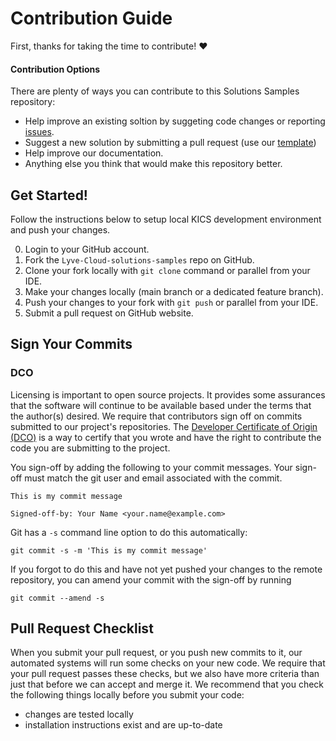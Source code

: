 # Contribution Guide

First, thanks for taking the time to contribute! ❤️

#### Contribution Options

There are plenty of ways you can contribute to this Solutions Samples repository:

- Help improve an existing soltion by suggeting code changes or reporting [issues](https://github.com/lyvecloud-solutions/Lyve-Cloud-solutions-samples/issues).
- Suggest a new solution by submitting a pull request (use our [template](https://github.com/lyvecloud-solutions/Lyve-Cloud-solutions-samples/tree/main/Integration%20Template))
- Help improve our documentation.
- Anything else you think that would make this repository better.

## Get Started!

Follow the instructions below to setup local KICS development environment and push your changes.

0. Login to your GitHub account.
1. Fork the `Lyve-Cloud-solutions-samples` repo on GitHub.
2. Clone your fork locally with ```git clone``` command or parallel from your IDE. 
3. Make your changes locally (main branch or a dedicated feature branch).
4. Push your changes to your fork with ```git push``` or parallel from your IDE.
5. Submit a pull request on GitHub website.

## Sign Your Commits

### DCO
Licensing is important to open source projects. It provides some assurances that
the software will continue to be available based under the terms that the
author(s) desired. We require that contributors sign off on commits submitted to
our project's repositories. The [Developer Certificate of Origin
(DCO)](https://developercertificate.org/) is a way to certify that you wrote and
have the right to contribute the code you are submitting to the project.

You sign-off by adding the following to your commit messages. Your sign-off must
match the git user and email associated with the commit.

    This is my commit message

    Signed-off-by: Your Name <your.name@example.com>

Git has a `-s` command line option to do this automatically:

    git commit -s -m 'This is my commit message'

If you forgot to do this and have not yet pushed your changes to the remote
repository, you can amend your commit with the sign-off by running 

    git commit --amend -s 
    
## Pull Request Checklist

When you submit your pull request, or you push new commits to it, our automated
systems will run some checks on your new code. We require that your pull request
passes these checks, but we also have more criteria than just that before we can
accept and merge it. We recommend that you check the following things locally
before you submit your code:

* changes are tested locally
* installation instructions exist and are up-to-date
